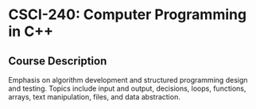 # CSCI-240: Computer Programming in C++

## Course Description

Emphasis on algorithm development and structured programming design and testing. Topics include input and output, decisions, loops, functions, arrays, text manipulation, files, and data abstraction.
